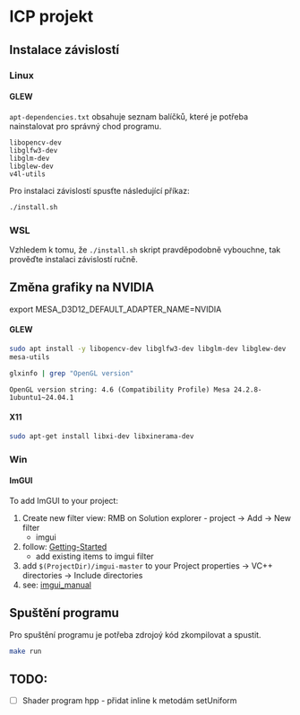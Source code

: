 # ICP projekt

## Instalace závislostí

### Linux

#### GLEW
`apt-dependencies.txt` obsahuje seznam balíčků, které je potřeba nainstalovat pro správný chod programu. 

```
libopencv-dev
libglfw3-dev
libglm-dev
libglew-dev
v4l-utils
```

Pro instalaci závislostí spusťte následující příkaz:
```bash
./install.sh
```

### WSL

Vzhledem k tomu, že `./install.sh` skript pravděpodobně vybouchne, tak prověďte instalaci závislostí ručně. 

## Změna grafiky na NVIDIA

export MESA_D3D12_DEFAULT_ADAPTER_NAME=NVIDIA

#### GLEW
```bash
sudo apt install -y libopencv-dev libglfw3-dev libglm-dev libglew-dev 
mesa-utils
```

```bash
glxinfo | grep "OpenGL version"
```

`OpenGL version string: 4.6 (Compatibility Profile) Mesa 24.2.8-1ubuntu1~24.04.1`

#### X11
```bash
sudo apt-get install libxi-dev libxinerama-dev
```

### Win
#### ImGUI

To add ImGUI to your project:
1. Create new filter view: RMB on Solution explorer - project -> Add -> New filter
    - imgui 
2. follow: [Getting-Started](https://github.com/ocornut/imgui/wiki/Getting-Started#compilinglinking)
	- add existing items to imgui filter
3. add `$(ProjectDir)/imgui-master` to your Project properties -> VC++ directories -> Include directories
4. see: [imgui_manual](https://pthom.github.io/imgui_manual_online/manual/imgui_manual.html)

## Spuštění programu

Pro spuštění programu je potřeba zdrojoý kód zkompilovat a spustit.

```bash
make run
```

## TODO:
- [ ] Shader program hpp - přidat inline k metodám setUniform